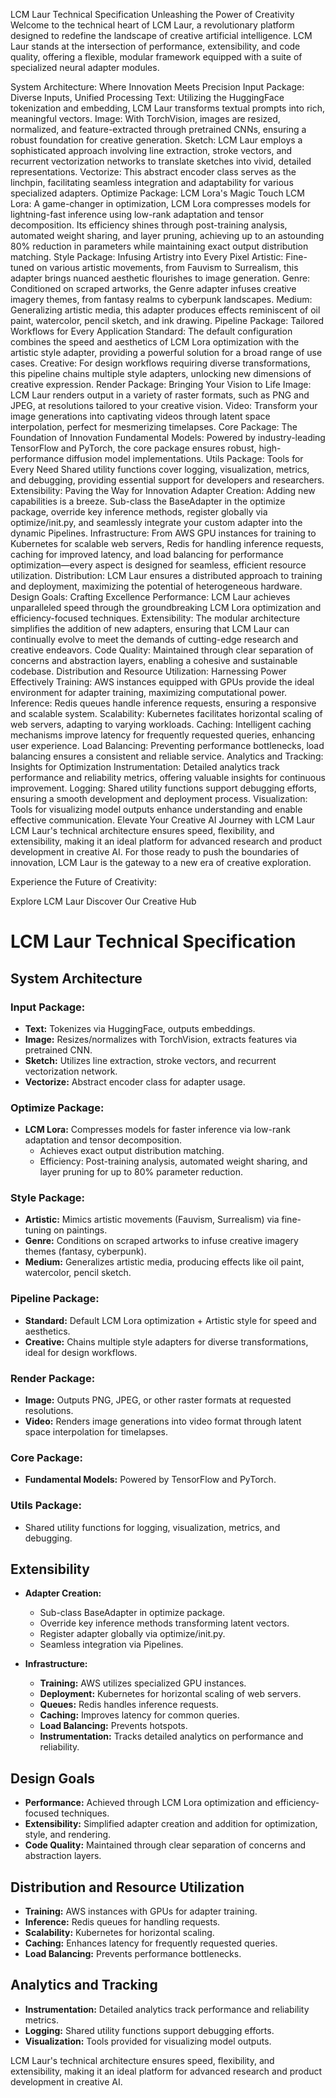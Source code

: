 LCM Laur Technical Specification
Unleashing the Power of Creativity
Welcome to the technical heart of LCM Laur, a revolutionary platform designed to redefine the landscape of creative artificial intelligence. LCM Laur stands at the intersection of performance, extensibility, and code quality, offering a flexible, modular framework equipped with a suite of specialized neural adapter modules.

System Architecture: Where Innovation Meets Precision
Input Package: Diverse Inputs, Unified Processing
Text: Utilizing the HuggingFace tokenization and embedding, LCM Laur transforms textual prompts into rich, meaningful vectors.
Image: With TorchVision, images are resized, normalized, and feature-extracted through pretrained CNNs, ensuring a robust foundation for creative generation.
Sketch: LCM Laur employs a sophisticated approach involving line extraction, stroke vectors, and recurrent vectorization networks to translate sketches into vivid, detailed representations.
Vectorize: This abstract encoder class serves as the linchpin, facilitating seamless integration and adaptability for various specialized adapters.
Optimize Package: LCM Lora's Magic Touch
LCM Lora: A game-changer in optimization, LCM Lora compresses models for lightning-fast inference using low-rank adaptation and tensor decomposition. Its efficiency shines through post-training analysis, automated weight sharing, and layer pruning, achieving up to an astounding 80% reduction in parameters while maintaining exact output distribution matching.
Style Package: Infusing Artistry into Every Pixel
Artistic: Fine-tuned on various artistic movements, from Fauvism to Surrealism, this adapter brings nuanced aesthetic flourishes to image generation.
Genre: Conditioned on scraped artworks, the Genre adapter infuses creative imagery themes, from fantasy realms to cyberpunk landscapes.
Medium: Generalizing artistic media, this adapter produces effects reminiscent of oil paint, watercolor, pencil sketch, and ink drawing.
Pipeline Package: Tailored Workflows for Every Application
Standard: The default configuration combines the speed and aesthetics of LCM Lora optimization with the artistic style adapter, providing a powerful solution for a broad range of use cases.
Creative: For design workflows requiring diverse transformations, this pipeline chains multiple style adapters, unlocking new dimensions of creative expression.
Render Package: Bringing Your Vision to Life
Image: LCM Laur renders output in a variety of raster formats, such as PNG and JPEG, at resolutions tailored to your creative vision.
Video: Transform your image generations into captivating videos through latent space interpolation, perfect for mesmerizing timelapses.
Core Package: The Foundation of Innovation
Fundamental Models: Powered by industry-leading TensorFlow and PyTorch, the core package ensures robust, high-performance diffusion model implementations.
Utils Package: Tools for Every Need
Shared utility functions cover logging, visualization, metrics, and debugging, providing essential support for developers and researchers.
Extensibility: Paving the Way for Innovation
Adapter Creation: Adding new capabilities is a breeze. Sub-class the BaseAdapter in the optimize package, override key inference methods, register globally via optimize/init.py, and seamlessly integrate your custom adapter into the dynamic Pipelines.
Infrastructure: From AWS GPU instances for training to Kubernetes for scalable web servers, Redis for handling inference requests, caching for improved latency, and load balancing for performance optimization—every aspect is designed for seamless, efficient resource utilization.
Distribution: LCM Laur ensures a distributed approach to training and deployment, maximizing the potential of heterogeneous hardware.
Design Goals: Crafting Excellence
Performance: LCM Laur achieves unparalleled speed through the groundbreaking LCM Lora optimization and efficiency-focused techniques.
Extensibility: The modular architecture simplifies the addition of new adapters, ensuring that LCM Laur can continually evolve to meet the demands of cutting-edge research and creative endeavors.
Code Quality: Maintained through clear separation of concerns and abstraction layers, enabling a cohesive and sustainable codebase.
Distribution and Resource Utilization: Harnessing Power Effectively
Training: AWS instances equipped with GPUs provide the ideal environment for adapter training, maximizing computational power.
Inference: Redis queues handle inference requests, ensuring a responsive and scalable system.
Scalability: Kubernetes facilitates horizontal scaling of web servers, adapting to varying workloads.
Caching: Intelligent caching mechanisms improve latency for frequently requested queries, enhancing user experience.
Load Balancing: Preventing performance bottlenecks, load balancing ensures a consistent and reliable service.
Analytics and Tracking: Insights for Optimization
Instrumentation: Detailed analytics track performance and reliability metrics, offering valuable insights for continuous improvement.
Logging: Shared utility functions support debugging efforts, ensuring a smooth development and deployment process.
Visualization: Tools for visualizing model outputs enhance understanding and enable effective communication.
Elevate Your Creative AI Journey with LCM Laur
LCM Laur's technical architecture ensures speed, flexibility, and extensibility, making it an ideal platform for advanced research and product development in creative AI. For those ready to push the boundaries of innovation, LCM Laur is the gateway to a new era of creative exploration.

Experience the Future of Creativity:

Explore LCM Laur
Discover Our Creative Hub

# LCM Laur Technical Specification

## System Architecture

### Input Package:
- **Text:** Tokenizes via HuggingFace, outputs embeddings.
- **Image:** Resizes/normalizes with TorchVision, extracts features via pretrained CNN.
- **Sketch:** Utilizes line extraction, stroke vectors, and recurrent vectorization network.
- **Vectorize:** Abstract encoder class for adapter usage.

### Optimize Package:
- **LCM Lora:** Compresses models for faster inference via low-rank adaptation and tensor decomposition.
  - Achieves exact output distribution matching.
  - Efficiency: Post-training analysis, automated weight sharing, and layer pruning for up to 80% parameter reduction.

### Style Package:
- **Artistic:** Mimics artistic movements (Fauvism, Surrealism) via fine-tuning on paintings.
- **Genre:** Conditions on scraped artworks to infuse creative imagery themes (fantasy, cyberpunk).
- **Medium:** Generalizes artistic media, producing effects like oil paint, watercolor, pencil sketch.

### Pipeline Package:
- **Standard:** Default LCM Lora optimization + Artistic style for speed and aesthetics.
- **Creative:** Chains multiple style adapters for diverse transformations, ideal for design workflows.

### Render Package:
- **Image:** Outputs PNG, JPEG, or other raster formats at requested resolutions.
- **Video:** Renders image generations into video format through latent space interpolation for timelapses.

### Core Package:
- **Fundamental Models:** Powered by TensorFlow and PyTorch.

### Utils Package:
- Shared utility functions for logging, visualization, metrics, and debugging.

## Extensibility

- **Adapter Creation:**
  - Sub-class BaseAdapter in optimize package.
  - Override key inference methods transforming latent vectors.
  - Register adapter globally via optimize/init.py.
  - Seamless integration via Pipelines.

- **Infrastructure:**
  - **Training:** AWS utilizes specialized GPU instances.
  - **Deployment:** Kubernetes for horizontal scaling of web servers.
  - **Queues:** Redis handles inference requests.
  - **Caching:** Improves latency for common queries.
  - **Load Balancing:** Prevents hotspots.
  - **Instrumentation:** Tracks detailed analytics on performance and reliability.

## Design Goals

- **Performance:** Achieved through LCM Lora optimization and efficiency-focused techniques.
- **Extensibility:** Simplified adapter creation and addition for optimization, style, and rendering.
- **Code Quality:** Maintained through clear separation of concerns and abstraction layers.

## Distribution and Resource Utilization

- **Training:** AWS instances with GPUs for adapter training.
- **Inference:** Redis queues for handling requests.
- **Scalability:** Kubernetes for horizontal scaling.
- **Caching:** Enhances latency for frequently requested queries.
- **Load Balancing:** Prevents performance bottlenecks.

## Analytics and Tracking

- **Instrumentation:** Detailed analytics track performance and reliability metrics.
- **Logging:** Shared utility functions support debugging efforts.
- **Visualization:** Tools provided for visualizing model outputs.

LCM Laur's technical architecture ensures speed, flexibility, and extensibility, making it an ideal platform for advanced research and product development in creative AI.
